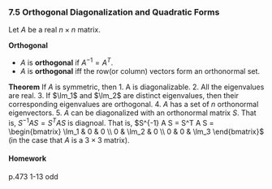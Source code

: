 ### 7.5 Orthogonal Diagonalization and Quadratic Forms
Let $A$ be a real $n \times n$ matrix.

**Orthogonal**
+ $A$ is **orthogonal** if $A^{-1} = A^T$.
+ $A$ is **orthogonal** iff the row(or column) vectors form an orthonormal set.

**Theorem**
If $A$ is symmetric, then
1\. A is diagonalizable.
2\. All the eigenvalues are real.
3\. If $\lm_1$ and $\lm_2$ are distinct eigenvalues, then their corresponding eigenvalues are orthogonal.
4\. $A$ has a set of $n$ orthonormal eigenvectors.
5\. $A$ can be diagonalized with an orthonormal matrix $S$.
That is, $S^{-1} A S = S^T A S$ is diagnoal.
That is, $S^{-1} A S = S^T A S = \begin{bmatrix} \lm_1 & 0 & 0 \\ 0 & \lm_2  & 0 \\ 0 & 0 & \lm_3 \end{bmatrix}$ (in the case that $A$ is a $3\times 3$ matrix).

#### Homework
p.473 1-13 odd
